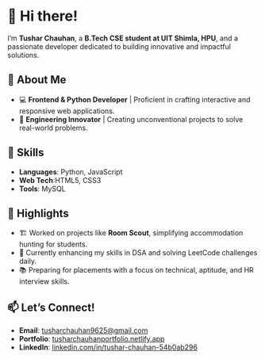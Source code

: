 # 👋 Hi there!  
I’m **Tushar Chauhan**, a **B.Tech CSE student at UIT Shimla, HPU**, and a passionate developer dedicated to building innovative and impactful solutions.  

## 🚀 About Me  
- 💻 **Frontend & Python Developer** | Proficient in crafting interactive and responsive web applications.  
- 🎯 **Engineering Innovator** | Creating unconventional projects to solve real-world problems.  

## 💼 Skills  
- **Languages**: Python, JavaScript  
- **Web Tech**:HTML5, CSS3  
- **Tools**:  MySQL  

## 🌟 Highlights  
- 🏗️ Worked on projects like **Room Scout**, simplifying accommodation hunting for students.  
- 🌈 Currently enhancing my skills in DSA and solving LeetCode challenges daily.  
- 📚 Preparing for placements with a focus on technical, aptitude, and HR interview skills.  

## 📫 Let’s Connect!  
- **Email**: [tusharchauhan9625@gmail.com](mailto:tusharchauhan9625@gmail.com)  
- **Portfolio**: [tusharchauhanportfolio.netlify.app](https://tusharchauhanportfolio.netlify.app)  
- **LinkedIn**: [linkedin.com/in/tushar-chauhan-54b0ab296](https://www.linkedin.com/in/tushar-chauhan-54b0ab296/)  



